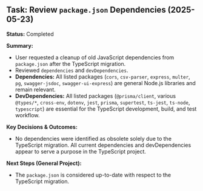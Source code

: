 ## Task: Review `package.json` Dependencies (2025-05-23)

**Status:** Completed

**Summary:**
- User requested a cleanup of old JavaScript dependencies from `package.json` after the TypeScript migration.
- Reviewed `dependencies` and `devDependencies`.
- **Dependencies:** All listed packages (`cors`, `csv-parser`, `express`, `multer`, `pg`, `swagger-jsdoc`, `swagger-ui-express`) are general Node.js libraries and remain relevant.
- **DevDependencies:** All listed packages (`@prisma/client`, various `@types/*`, `cross-env`, `dotenv`, `jest`, `prisma`, `supertest`, `ts-jest`, `ts-node`, `typescript`) are essential for the TypeScript development, build, and test workflow.

**Key Decisions & Outcomes:**
- No dependencies were identified as obsolete solely due to the TypeScript migration. All current dependencies and devDependencies appear to serve a purpose in the TypeScript project.

**Next Steps (General Project):**
- The `package.json` is considered up-to-date with respect to the TypeScript migration.

